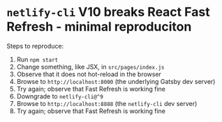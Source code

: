 # `netlify-cli` V10 breaks React Fast Refresh - minimal reproduciton

Steps to reproduce:

1. Run `npm start`
2. Change something, like JSX, in `src/pages/index.js`
3. Observe that it does not hot-reload in the browser
4. Browse to `http://localhost:8000` (the underlying Gatsby dev server)
5. Try again; observe that Fast Refresh is working fine
6. Downgrade to `netlify-cli@^9`
7. Browse to `http://localhost:8888` (the `netlify-cli` dev server)
8. Try again; observe that Fast Refresh is working fine
